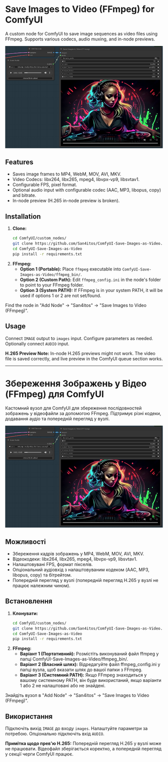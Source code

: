 # Save Images to Video (FFmpeg) for ComfyUI

A custom node for ComfyUI to save image sequences as video files using FFmpeg. Supports various codecs, audio muxing, and in-node previews.

![Save Images to Video (FFmpeg)](./screenshots/screenshot.png)

## Features

*   Saves image frames to MP4, WebM, MOV, AVI, MKV.
*   Video Codecs: libx264, libx265, mpeg4, libvpx-vp9, libsvtav1.
*   Configurable FPS, pixel format.
*   Optional audio input with configurable codec (AAC, MP3, libopus, copy) and bitrate.
*   In-node preview (H.265 in-node preview is broken).

## Installation

1.  **Clone:**
    ```bash
    cd ComfyUI/custom_nodes/
    git clone https://github.com/San4itos/ComfyUI-Save-Images-as-Video.git 
    cd ComfyUI-Save-Images-as-Video
    pip install -r requirements.txt
    ```
2.  **FFmpeg:**
    *   **Option 1 (Portable):** Place `ffmpeg` executable into `ComfyUI-Save-Images-as-Video/ffmpeg_bin/`.
    *   **Option 2 (Custom Path):** Edit `ffmpeg_config.ini` in the node's folder to point to your FFmpeg folder.
    *   **Option 3 (System PATH):** If FFmpeg is in your system PATH, it will be used if options 1 or 2 are not set/found.

Find the node in "Add Node" -> "San4itos" -> "Save Images to Video (FFmpeg)".

## Usage
Connect `IMAGE` output to `images` input. Configure parameters as needed. Optionally connect `AUDIO` input.

**H.265 Preview Note:** In-node H.265 previews might not work. The video file is saved correctly, and live preview in the ComfyUI queue section works.

---

# Збереження Зображень у Відео (FFmpeg) для ComfyUI

Кастомний вузол для ComfyUI для збереження послідовностей зображень у відеофайли за допомогою FFmpeg. Підтримує різні кодеки, додавання аудіо та попередній перегляд у вузлі.

![Save Images to Video (FFmpeg)](./screenshots/screenshot.png)

## Можливості

*   Збереження кадрів зображень у MP4, WebM, MOV, AVI, MKV.
*   Відеокодеки: libx264, libx265, mpeg4, libvpx-vp9, libsvtav1.
*   Налаштовувані FPS, формат пікселів.
*   Опціональний аудіовхід з налаштовуваним кодеком (AAC, MP3, libopus, copy) та бітрейтом.
*   Попередній перегляд у вузлі (попередній перегляд H.265 у вузлі не працює належним чином).

## Встановлення

1.  **Клонувати:**
    ```bash
    cd ComfyUI/custom_nodes/
    git clone https://github.com/San4itos/ComfyUI-Save-Images-as-Video.git 
    cd ComfyUI-Save-Images-as-Video
    pip install -r requirements.txt
    ```
2.  **FFmpeg:**
    *   **Варіант 1 (Портативний):** Розмістіть виконуваний файл ffmpeg у папці ComfyUI-Save-Images-as-Video/ffmpeg_bin/.
    *   **Варіант 2 (Власний шлях):** Відредагуйте файл ffmpeg_config.ini у папці вузла, щоб вказати шлях до вашої папки з FFmpeg.
    *   **Варіант 3 (Системний PATH):** Якщо FFmpeg знаходиться у вашому системному PATH, він буде використаний, якщо варіанти 1 або 2 не налаштовані або не знайдені.

Знайдіть вузол в "Add Node" -> "San4itos" -> "Save Images to Video (FFmpeg)".

## Використання
Підключіть вихід `IMAGE` до входу `images`. Налаштуйте параметри за потребою. Опціонально підключіть вхід `AUDIO`.

**Примітка щодо прев'ю H.265:** Попередній перегляд H.265 у вузлі може не працювати. Відеофайл зберігається коректно, а попередній перегляд у секції черги ComfyUI працює.
